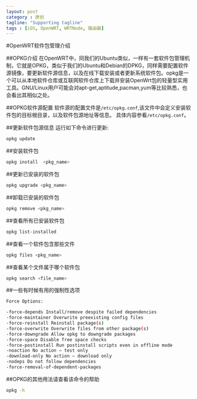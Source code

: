 ```yaml
---
layout: post
category : 原创
tagline: "Supporting tagline"
tags : [iOS, OpenWRT, WRTNode, 路由器]
---
```

#OpenWRT软件包管理介绍



##OPKG介绍
在OpenWRT中，同我们的Ubuntu类似，一样有一套软件包管理机制，它就是OPKG，类似于我们的Ubuntu和Debian的DPKG，同样需要配置软件源镜像，要更新软件源信息，以及在线下载安装或者更新系统软件包。opkg是一个可以从本地软件仓库或互联网软件仓库上下载并安装OpenWrt包的轻量型实用工具。GNU/Linux用户可能会对apt-get,aptitude,pacman,yum等比较熟悉，也会看出其相似之处。


##OPKG软件源配置
软件源的配置文件是`/etc/opkg.conf`,该文件中会定义安装软件包的目标根目录，以及软件包源地址等信息。
具体内容参看`/etc/opkg.conf`。

##更新软件包源信息
运行如下命令进行更新:

```bash
opkg update
```

##安装软件包

```bash
opkg install  <pkg_name>
```

##更新已安装的软件包

```bash
opkg upgrade <pkg_name>
```

##卸载已安装的软件包

```bash
opkg remove <pkg_name>
```

##查看所有已安装软件包

```bash
opkg list-installed
```

##查看一个软件包含那些文件

```bash
opkg files <pkg_name>
```

##查看某个文件属于哪个软件包

```bash
opkg search <file_name>
```

##一些有时候有用的强制性选项

```bash
Force Options:

-force-depends Install/remove despite failed dependencies
-force-maintainer Overwrite preexisting config files
-force-reinstall Reinstall package(s)
-force-overwrite Overwrite files from other package(s)
-force-downgrade Allow opkg to downgrade packages
-force-space Disable free space checks
-force-postinstall Run postinstall scripts even in offline mode
-noaction No action – test only
-download-only No action – download only
-nodeps Do not follow dependencies
-force-removal-of-dependent-packages
```

##OPKG的其他用法请查看该命令的帮助

```bash
opkg -h
```

